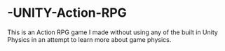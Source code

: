 # -UNITY-Action-RPG
 This is an Action RPG game I made without using any of the built in Unity Physics in an attempt to learn more about game physics.
